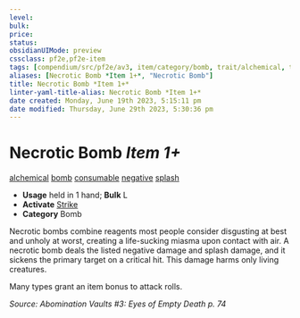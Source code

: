 ```yaml
---
level:
bulk:
price:
status:
obsidianUIMode: preview
cssclass: pf2e,pf2e-item
tags: [compendium/src/pf2e/av3, item/category/bomb, trait/alchemical, trait/bomb, trait/consumable, trait/negative, trait/splash]
aliases: [Necrotic Bomb *Item 1+*, "Necrotic Bomb"]
title: Necrotic Bomb *Item 1+*
linter-yaml-title-alias: Necrotic Bomb *Item 1+*
date created: Monday, June 19th 2023, 5:15:11 pm
date modified: Thursday, June 29th 2023, 5:30:36 pm
---
```


# Necrotic Bomb *Item 1+*

[alchemical](rules/traits/alchemical.md) [bomb](rules/traits/bomb.md) [consumable](rules/traits/consumable.md) [negative](rules/traits/negative.md) [splash](rules/traits/splash.md)  

- **Usage** held in 1 hand; **Bulk** L
- **Activate** [Strike](rules/actions/strike.md)
- **Category** Bomb

Necrotic bombs combine reagents most people consider disgusting at best and unholy at worst, creating a life-sucking miasma upon contact with air. A necrotic bomb deals the listed negative damage and splash damage, and it sickens the primary target on a critical hit. This damage harms only living creatures.

Many types grant an item bonus to attack rolls.

*Source: Abomination Vaults #3: Eyes of Empty Death p. 74*
